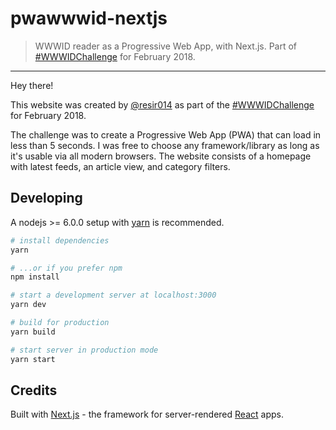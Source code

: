 # pwawwwid-nextjs

> WWWID reader as a Progressive Web App, with Next.js. Part of [#WWWIDChallenge](https://medium.com/wwwid/tantangan-web-developer-untuk-membuat-aplikasi-web-bisa-digunakan-kurang-dari-5-detik-70bb7431741d) for February 2018.

---

Hey there!

This website was created by [@resir014](https://github.com/resir014) as part of the [#WWWIDChallenge](https://medium.com/wwwid/tantangan-web-developer-untuk-membuat-aplikasi-web-bisa-digunakan-kurang-dari-5-detik-70bb7431741d) for February 2018.

The challenge was to create a Progressive Web App (PWA) that can load in less than 5 seconds. I was free to choose any framework/library as long as it's usable via all modern browsers. The website consists of a homepage with latest feeds, an article view, and category filters.

## Developing

A nodejs >= 6.0.0 setup with [yarn](https://yarnpkg.com/) is recommended.

``` bash
# install dependencies
yarn

# ...or if you prefer npm
npm install

# start a development server at localhost:3000
yarn dev

# build for production
yarn build

# start server in production mode
yarn start
```

## Credits

Built with [Next.js](https://github.com/zeit/next.js) - the framework for server-rendered [React](https://facebook.github.io/react/) apps.
